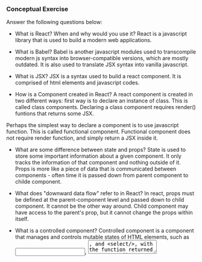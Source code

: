 ### Conceptual Exercise

Answer the following questions below:

- What is React? When and why would you use it?
  React is a javascript library that is used to build a modern web applications.

- What is Babel?
  Babel is another javascript modules used to transcompile modern js syntax into browser-compatible versions, which are mostly outdated.
  It is also used to translate JSX syntax into vanilla javascript.

- What is JSX?
  JSX is a syntax used to build a react component. It is comprised of html elements and javascript codes.

- How is a Component created in React?
  A react component is created in two different ways: first way is to declare an instance of class. This is called class components. Declaring a class component requires render() funtions that returns some JSX.

Perhaps the simplest way to declare a component is to use javascript function. This is called functional component. Functional component does not require render function, and simply return a JSX inside it.

- What are some difference between state and props?
  State is used to store some important information about a given component. It only tracks the information of that component and nothing outside of it. Props is more like a piece of data that is communicated between components - often time it is passed down from parent component to childe component.

- What does "downward data flow" refer to in React?
  In react, props must be defined at the parent-component level and passed down to child component. It cannot be the other way around. Child component may have access to the parent's prop, but it cannot change the props within itself.

- What is a controlled component?
  Controlled component is a component that manages and controls mutable states of HTML elements, such as <input/>, <textarea/>, and <select/>, with the function returned to useState(). React is the one who controls what gets typed inside input box, for instance, or what is displayed.

- What is an uncontrolled component?

- What is the purpose of the `key` prop when rendering a list of components?
  When rendering a list of components, react keeps track of each of them by assigning internal ids.

- Why is using an array index a poor choice for a `key` prop when rendering a list of components?
  Modigying an array (adding/removing elements) will reassign indexes and this will conflict with the key stored in react component.

- Describe useEffect. What use cases is it used for in React components?
  useEffect is a react hook that manages any actions that needs to occur once the component is rendered, modified, or removed.

- What does useRef do? Does a change to a ref value cause a rerender of a component?
  useRef returns a mutable object with a key of "current". Mutating the ref value does not cause a re-render.

- When would you use a ref? When wouldn't you use one?
  useRef() is typically used when you need to access an underlying DOM element to manipulate the HTML element attributes.
  It is also used to setting up / clearing timers in React

- What is a custom hook in React? When would you want to write one?
  This is a javascript hook that typically uses built-in hooks. It can be reusable across different components. Custom hooks are generally used
  when same business logic is required across multiple components. It is also used to declutter business logic in a single component.
